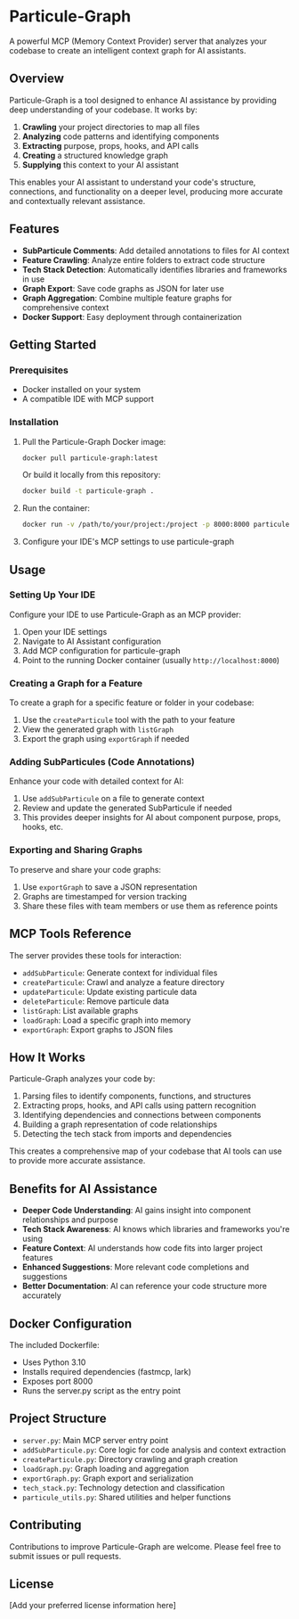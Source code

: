 # Particule-Graph

A powerful MCP (Memory Context Provider) server that analyzes your codebase to create an intelligent context graph for AI assistants.

## Overview

Particule-Graph is a tool designed to enhance AI assistance by providing deep understanding of your codebase. It works by:

1. **Crawling** your project directories to map all files
2. **Analyzing** code patterns and identifying components
3. **Extracting** purpose, props, hooks, and API calls 
4. **Creating** a structured knowledge graph
5. **Supplying** this context to your AI assistant

This enables your AI assistant to understand your code's structure, connections, and functionality on a deeper level, producing more accurate and contextually relevant assistance.

## Features

- **SubParticule Comments**: Add detailed annotations to files for AI context
- **Feature Crawling**: Analyze entire folders to extract code structure
- **Tech Stack Detection**: Automatically identifies libraries and frameworks in use
- **Graph Export**: Save code graphs as JSON for later use
- **Graph Aggregation**: Combine multiple feature graphs for comprehensive context
- **Docker Support**: Easy deployment through containerization

## Getting Started

### Prerequisites

- Docker installed on your system
- A compatible IDE with MCP support

### Installation

1. Pull the Particule-Graph Docker image:
   ```bash
   docker pull particule-graph:latest
   ```

   Or build it locally from this repository:
   ```bash
   docker build -t particule-graph .
   ```

2. Run the container:
   ```bash
   docker run -v /path/to/your/project:/project -p 8000:8000 particule-graph
   ```

3. Configure your IDE's MCP settings to use particule-graph

## Usage

### Setting Up Your IDE

Configure your IDE to use Particule-Graph as an MCP provider:

1. Open your IDE settings
2. Navigate to AI Assistant configuration
3. Add MCP configuration for particule-graph
4. Point to the running Docker container (usually `http://localhost:8000`)

### Creating a Graph for a Feature

To create a graph for a specific feature or folder in your codebase:

1. Use the `createParticule` tool with the path to your feature
2. View the generated graph with `listGraph`
3. Export the graph using `exportGraph` if needed

### Adding SubParticules (Code Annotations)

Enhance your code with detailed context for AI:

1. Use `addSubParticule` on a file to generate context
2. Review and update the generated SubParticule if needed
3. This provides deeper insights for AI about component purpose, props, hooks, etc.

### Exporting and Sharing Graphs

To preserve and share your code graphs:

1. Use `exportGraph` to save a JSON representation
2. Graphs are timestamped for version tracking
3. Share these files with team members or use them as reference points

## MCP Tools Reference

The server provides these tools for interaction:

- `addSubParticule`: Generate context for individual files
- `createParticule`: Crawl and analyze a feature directory
- `updateParticule`: Update existing particule data
- `deleteParticule`: Remove particule data
- `listGraph`: List available graphs
- `loadGraph`: Load a specific graph into memory
- `exportGraph`: Export graphs to JSON files

## How It Works

Particule-Graph analyzes your code by:

1. Parsing files to identify components, functions, and structures
2. Extracting props, hooks, and API calls using pattern recognition
3. Identifying dependencies and connections between components
4. Building a graph representation of code relationships
5. Detecting the tech stack from imports and dependencies

This creates a comprehensive map of your codebase that AI tools can use to provide more accurate assistance.

## Benefits for AI Assistance

- **Deeper Code Understanding**: AI gains insight into component relationships and purpose
- **Tech Stack Awareness**: AI knows which libraries and frameworks you're using
- **Feature Context**: AI understands how code fits into larger project features
- **Enhanced Suggestions**: More relevant code completions and suggestions
- **Better Documentation**: AI can reference your code structure more accurately

## Docker Configuration

The included Dockerfile:
- Uses Python 3.10
- Installs required dependencies (fastmcp, lark)
- Exposes port 8000
- Runs the server.py script as the entry point

## Project Structure

- `server.py`: Main MCP server entry point
- `addSubParticule.py`: Core logic for code analysis and context extraction
- `createParticule.py`: Directory crawling and graph creation
- `loadGraph.py`: Graph loading and aggregation
- `exportGraph.py`: Graph export and serialization
- `tech_stack.py`: Technology detection and classification
- `particule_utils.py`: Shared utilities and helper functions

## Contributing

Contributions to improve Particule-Graph are welcome. Please feel free to submit issues or pull requests.

## License

[Add your preferred license information here]
